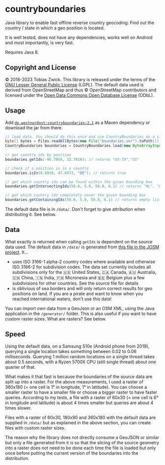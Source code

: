 # countryboundaries

Java library to enable fast offline reverse country geocoding: Find out the country / state in which a geo position is located.

It is well tested, does not have any dependencies, works well on Android and most importantly, is very fast.

Requires Java 8.

## Copyright and License

© 2018-2023 Tobias Zwick. This library is released under the terms of the [GNU Lesser General Public License](http://www.gnu.org/licenses/lgpl-3.0.html) (LGPL).
The default data used is derived from OpenStreetMap and thus © OpenStreetMap contributors and licensed under the [Open Data Commons Open Database License](https://opendatacommons.org/licenses/odbl/) (ODbL).

## Usage

Add [`de.westnordost:countryboundaries:2.1`](https://mvnrepository.com/artifact/de.westnordost/countryboundaries/2.1) as a Maven dependency or download the jar from there.

```java
// load data. You should do this once and use CountryBoundaries as a singleton.
byte[] bytes = Files.readAllBytes(new File("boundaries.ser").toPath());
CountryBoundaries boundaries = CountryBoundaries.load(new ByteArrayInputStream(bytes));
	
// get country ids by position
boundaries.getIds(-96.7954, 32.7816); // returns "US-TX","US"

// check if a position is in a country
boundaries.isIn(8.6910, 47.6973, "DE"); // returns true

// get which country ids can be found within the given bounding box
boundaries.getIntersectingIds(50.6, 5.9, 50.8, 6.1) // returns "NL", "LU", "DE", "BE", "BE-VLG", "BE-WAL"

// get which country ids completely cover the given bounding box
boundaries.getContainingIds(50.6, 5.9, 50.8, 6.1) // returns empty list
```

The default data file is in `/data/`. Don't forget to give attribution when distributing it. See below.

## Data

What exactly is returned when calling `getIds` is dependent on the source data used. The default data in `/data/` is generated from [this file in the JOSM project](https://josm.openstreetmap.de/export/HEAD/josm/trunk/resources/data/boundaries.osm). It...
- uses ISO 3166-1 alpha-2 country codes where available and otherwise ISO 3166-2 for subdivision codes. The data set currently includes all subdivisions only for the 🇺🇸 United States, 🇨🇦 Canada, 🇦🇺 Australia, 🇨🇳 China, 🇮🇳 India, 🇫🇲 Micronesia and 🇧🇪 Belgium plus a few subdivisions for other countries. See the source file for details
- is oblivious of sea borders and will only return correct results for geo positions on land. If you are a pirate and want to know when you reached international waters, don't use this data!

You can import own data from a GeoJson or an OSM XML, using the Java application in the `/generator/` folder. This is also useful if you want to have custom raster sizes. What are rasters? See below.

## Speed

Using the default data, on a Samsung S10e (Android phone from 2019), querying a single location takes something between 0.02 to 0.06 milliseconds. Querying 1 million random locations on a single thread takes about 0.5 seconds, with a Ryzen 5700X CPU (still single thread) about one quarter of that.

What makes it that fast is because the boundaries of the source data are split up into a raster. For the above measurements, I used a raster of 360x180 (= one cell is 1° in longitude, 1° in latitude). 
You can choose a smaller raster to have a smaller file or choose a bigger raster to have faster queries. According to my tests, a file with a raster of 60x30 (= one cell is 6° in longitude and latitude) is about 4 times smaller but queries are about 4 times slower.

Files with a raster of 60x30, 180x90 and 360x180 with the default data are supplied in `/data/` but as explained in the above section, you can create files with custom raster sizes.

The reason why the library does not directly consume a GeoJSON or similar but only a file generated from it is so that the slicing of the source geometry into a raster does not need to be done each time the file is loaded but only once before putting the current version of the boundaries into the distribution.
